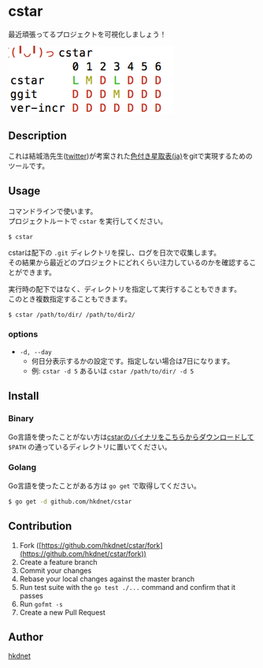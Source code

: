 # cstar

最近頑張ってるプロジェクトを可視化しましょう！

![screenshot](./ss.png)

## Description

これは結城浩先生([twitter](https://twitter.com/hyuki))が考案された[色付き星取表(ja)](https://note.mu/hyuki/n/n9a6e7c1e0d7b)をgitで実現するためのツールです。

## Usage

コマンドラインで使います。  
プロジェクトルートで `cstar` を実行してください。

```
$ cstar
```

cstarは配下の `.git` ディレクトリを探し、ログを日次で収集します。  
その結果から最近どのプロジェクトにどれくらい注力しているのかを確認することができます。

実行時の配下ではなく、ディレクトリを指定して実行することもできます。  
このとき複数指定することもできます。

```
$ cstar /path/to/dir/ /path/to/dir2/
```

### options

- `-d, --day`
  - 何日分表示するかの設定です。指定しない場合は7日になります。
  - 例: `cstar -d 5` あるいは `cstar /path/to/dir/ -d 5`

## Install

### Binary

Go言語を使ったことがない方は[cstarのバイナリをこちらからダウンロードして](https://github.com/hkdnet/cstar/releases) `$PATH` の通っているディレクトリに置いてください。

### Golang

Go言語を使ったことがある方は `go get` で取得してください。

```bash
$ go get -d github.com/hkdnet/cstar
```

## Contribution

1. Fork ([https://github.com/hkdnet/cstar/fork](https://github.com/hkdnet/cstar/fork))
1. Create a feature branch
1. Commit your changes
1. Rebase your local changes against the master branch
1. Run test suite with the `go test ./...` command and confirm that it passes
1. Run `gofmt -s`
1. Create a new Pull Request

## Author

[hkdnet](https://github.com/hkdnet)
